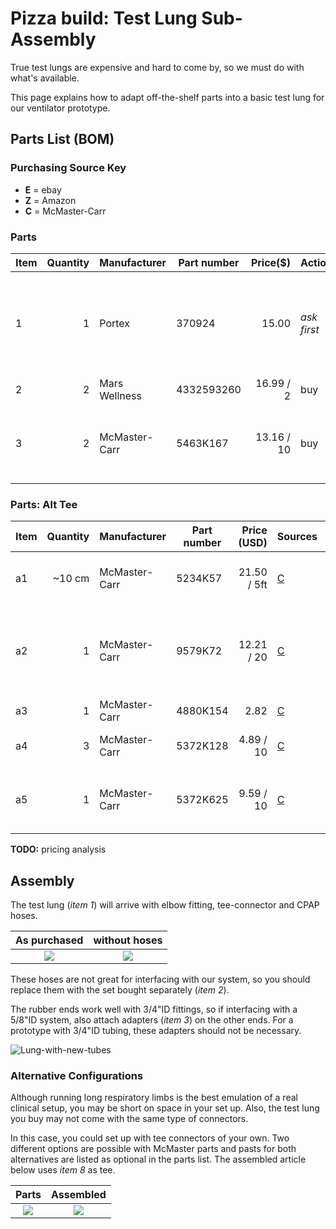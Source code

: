 # Pizza build: Test Lung Sub-Assembly

True test lungs are expensive and hard to come by, so we must do with what's available. 

This page explains how to adapt off-the-shelf parts into a basic test lung for our ventilator prototype.

## Parts List (BOM)

### Purchasing Source Key

* **E** = ebay
* **Z** = Amazon
* **C** = McMaster-Carr

### Parts

| Item | Quantity | Manufacturer  | Part number         | Price($)     | Action | Sources         | Notes |
| ---- |---------:| ------------- | ------------------- | ------------:|-----------|----------------| ----- |
| 1    |        1 | Portex        | 370924              | 15.00        |*ask first*| [E][1ebay]     | test "lung", ask build-team if they have extra |
| 2    |        2 | Mars Wellness | 4332593260          | 16.99 / 2    | buy       | [Z][2amzn]     | CPAP tubing |
| 3    |        2 | McMaster-Carr | 5463K167            | 13.16 / 10   | buy       | [C][3mcmc]     | 3/4"ID <-> 5/8"ID single barb adapter |

[1ebay]:  https://www.ebay.com/itm/PORTEX-Adult-Disposable-Anesthesia-Breathing-Circuit-3L-Breathing-Bag-370924/362943456196
[2amzn]:  https://www.amazon.com/gp/product/B01N14F1MV
[3mcmc]:  https://www.mcmaster.com/5463K167

### Parts: Alt Tee

| Item | Quantity | Manufacturer  | Part number         | Price (USD)     | Sources        | Notes |
| ---- |---------:| ------------- | ------------------- | ------------:|----------------|----------------|
| a1    |  ~10 cm  | McMaster-Carr | 5234K57             | 21.50 / 5ft  | [C][4mcmc]     | Soft latex tubing, 5/8" ID, 7/8" OD, optional? |
| a2    |       1  | McMaster-Carr | 9579K72             | 12.21 / 20   | [C][5mcmc]     | Herbie clip J (20.3-23mm) for clamping 7/8"OD tubing, optional? |
| a3   |       1  | McMaster-Carr | 4880K154            | 2.82         | [C][6mcmc]     | 1/2 NTP tee female |
| a4   |       3  | McMaster-Carr | 5372K128            | 4.89 / 10    | [C][7mcmc]     | 1/2 NTP <-> 5/8"ID male multibarbed |
| a5   |       1  | McMaster-Carr | 5372K625            | 9.59 / 10    | [C][8mcmc]     | 5/8"ID tee, multibarbed, *alternative to items 6 & 7 above* |

[4mcmc]:  https://www.mcmaster.com/5234K57
[5mcmc]:  https://www.mcmaster.com/9579K72
[6mcmc]:  https://www.mcmaster.com/4880K154
[7mcmc]:  https://www.mcmaster.com/5372K128
[8mcmc]:  https://www.mcmaster.com/5372K625

**TODO:** pricing analysis

## Assembly

The test lung (*item 1*) will arrive with elbow fitting, tee-connector and CPAP hoses.

| As purchased         |  without hoses       |           
|:--------------------:|:--------------------:|
![](lung-purchased.jpg)|![](lung-no-tubes.jpg)|

These hoses are not great for interfacing with our system, so you should replace them with the set bought separately (*item 2*).

The rubber ends work well with 3/4"ID fittings, so if interfacing with a 5/8"ID system, also attach adapters (*item 3*) on the other ends.
For a prototype with 3/4"ID tubing, these adapters should not be necessary.

![Lung-with-new-tubes](lung-new-tubes.jpg)

### Alternative Configurations

Although running long respiratory limbs is the best emulation of a real clinical setup, you may be short on space in your set up. Also, the test lung you buy may not come with the same type of connectors. 

In this case, you could set up with tee connectors of your own. Two different options are possible with McMaster parts and pasts for both alternatives are listed as optional in the parts list. The assembled article below uses *item 8* as tee.

| Parts                  |  Assembled           |           
|:----------------------:|:--------------------:|
![](lung-short-parts.jpg)|![](lung-short-assembled.jpg)|

